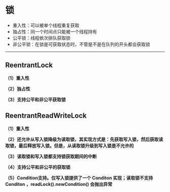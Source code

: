 # 锁
* 重入性：可以被单个线程重复获取
* 独占性：同一个时间点只能被一个线程持有
* 公平锁：线程依次排队获取锁
* 非公平锁：在锁是可获取状态时，不管是不是在队列的开头都会获取锁
---
## ReentrantLock

**（1）重入性**

**（2）独占性**

**（3）支持公平和非公平获取锁**

## ReentrantReadWriteLock
**（1）重入性**

**（2）还允许从写入锁降级为读取锁，其实现方式是：先获取写入锁，然后获取读取锁，最后释放写入锁。但是，从读取锁升级到写入锁是不允许的**

**（3）读取锁和写入锁都支持锁获取期间的中断**

**（4）支持公平和非公平的获取锁**

**（5）Condition支持。仅写入锁提供了一个 Conditon 实现；读取锁不支持 Conditon ，readLock().newCondition() 会抛出异常**
